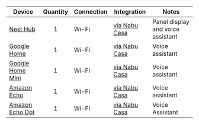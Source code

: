 

| Device                                                       | Quantity | Connection | Integration                                                  | Notes                             |
| ------------------------------------------------------------ | :------: | ---------- | ------------------------------------------------------------ | --------------------------------- |
| [Nest Hub](https://store.google.com/ca/product/google_nest_hub) |    1     | Wi-Fi      | [via Nabu Casa](https://www.nabucasa.com/config/google_assistant/) | Panel display and voice assistant |
| [Google Home](https://store.google.com/ca/product/google_home) |    1     | Wi-Fi      | [via Nabu Casa](https://www.nabucasa.com/config/google_assistant/) | Voice assistant                   |
| [Google Home Mini](https://store.google.com/ca/product/google_home_mini) |    1     | Wi-Fi      | [via Nabu Casa](https://www.nabucasa.com/config/google_assistant/) | Voice assistant                   |
| [Amazon Echo](https://amzn.to/2KuPHjd)                       |    1     | Wi-Fi      | [via Nabu Casa](https://www.nabucasa.com/config/amazon_alexa/) | Voice assistant                   |
| [Amazon Echo Dot](https://amzn.to/2wSreSW)                   |    1     | Wi-Fi      | [via Nabu Casa](https://www.nabucasa.com/config/amazon_alexa/) | Voice Assistant                   |

